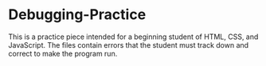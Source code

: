 # Debugging-Practice

This is a practice piece intended for a beginning student of HTML, CSS, and JavaScript. 
The files contain errors that the student must track down and correct to make the program run.
